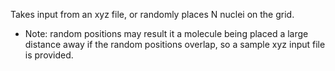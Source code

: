 Takes input from an xyz file, or randomly places N nuclei on the grid.
- Note: random positions may result it a molecule being placed a large distance away if the random positions overlap, so a sample xyz input file is provided.
